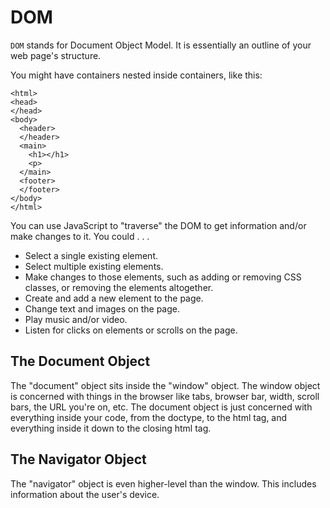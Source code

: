 # DOM

`DOM` stands for Document Object Model.  It is essentially an outline of your web page's structure.

You might have containers nested inside containers, like this:

```
<html>
<head>
</head>
<body>
  <header>
  </header>
  <main>
    <h1></h1>
    <p>
  </main>
  <footer>
  </footer>
</body>
</html>
```

You can use JavaScript to "traverse" the DOM to get information and/or make changes to it.  You could . . .

- Select a single existing element.
- Select multiple existing elements.
- Make changes to those elements, such as adding or removing CSS classes, or removing the elements altogether.
- Create and add a new element to the page.
- Change text and images on the page.
- Play music and/or video.
- Listen for clicks on elements or scrolls on the page.


## The Document Object

The "document" object sits inside the "window" object.  The window object is concerned with things in the browser like tabs, browser bar, width, scroll bars, the URL you're on, etc.  The document object is just concerned with everything inside your code, from the doctype, to the html tag, and everything inside it down to the closing html tag.


## The Navigator Object

The "navigator" object is even higher-level than the window.  This includes information about the user's device.